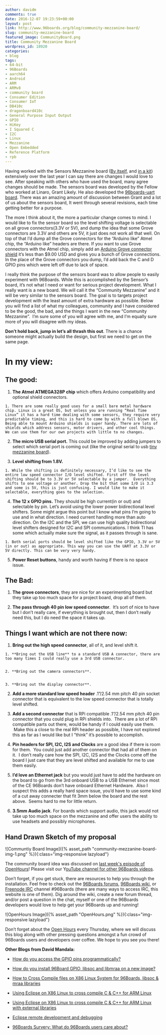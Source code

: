 ```yaml
---
author: davidm
comments: true
date: 2016-12-07 19:23:59+00:00
layout: post
link: http://www.96boards.org/blog/community-mezzanine-board/
slug: community-mezzanine-board
featured_image: CommunityBoard.png
title: Community Mezzanine Board
wordpress_id: 18920
categories:
- blog
tags:
- 64-bit
- 96Boards
- aarch64
- Android
- ARM
- ARMv8
- community board
- Consumer Edition
- Consumer IoT
- DB410c
- dragonboard410c
- General Purpose Input Output
- GPIO
- HiKey
- I Squared C
- I2C
- Linux
- Mezzanine
- Open Embedded
- Reference Platform
- rpb
---
```


Having worked with the Sensors Mezzanine board ([By itself](http://www.96boards.org/product/sensors-mezzanine/), and [in a kit](http://www.96boards.org/product/grove-starter-kit/)) extensively over the last year I can say there are changes I would love to see. After speaking with others who have used the board, many agree changes should be made. The sensors board was developed by the Fellow who worked at Linaro, Grant Likely. He also developed the [96boards-uart board](http://www.96boards.org/product/uarts/). There was an amazing amount of discussion between Grant and a lot of us about the sensors board, It went through several revisions, each time getting better for a purpose.

The more I think about it, the more a particular change comes to mind. I would like to fix the sensor board so the level shifting voltage is selectable on all grove connectors(3.3V or 5V), and dump the idea that some Grove connectors are 3.3V and others are 5V, it just does not work all that well. On top of that I’d dump all the Grove connectors for the “Arduino like” Atmel chip, the “Arduino like” headers are there. If you want to use Grove connectors with the Atmel chip, simply add an [Arduino Grove connector shield](https://www.seeedstudio.com/Base-Shield-V2-p-1378.html) it’s less than $9.00 USD and gives you a bunch of Grove connections. In the place of the Grove connectors you dump, I’d add back the C and D GPIO pins which were left off due to lack of space.

I really think the purpose of the sensors board was to allow people to easily experiment with 96Boards. While this is accomplished by the Sensor’s board, it’s not what I need or want for serious project development. What I really want is a new board. We will call it the “Community Mezzanine” and it will be very similar to the sensors board. The goal is to targets project development with the least amount of extra hardware as possible. Below you will find a list of what my colleagues, community and I have considered to be the good, the bad, and the things I want in the new “Community Mezzanine”.  I’m sure some of you will agree with me, and I’m equally sure more of you will disagree with my ideas.

**Don’t hold back, jump in let’s all thrash this out**. There is a chance someone might actually build the design, but first we need to get on the same page.


# **In my view:**




## **The good:**






  1. **The Atmel ATMEGA328P chip** which offers Arduino compatibility and optional shield connectors.


    1. There are some really good uses for a small bare metal hardware chip. Linux is a great OS, but unless you are running “Real Time Linux” it has a hard time dealing with some sensors, they require very predictable timing, and this is hard to come by with a full blown OS. Being able to mount Arduino shields is super handy. There are lots of shields which address sensors, motor drivers, and other cool things. We can use them for our own projects with little to no changes.





  2. **The micro USB serial port.** This could be improved by adding jumpers to select which serial port is coming out (like the original serial to usb [tiny mezzanine board](http://www.96boards.org/product/uarts/)).


  3. **Level shifting from 1.8V.**  


    1. While the shifting is definitely necessary, I’d like to see the entire low speed connector I/O level shifted. First off the level shifting should be to 3.3V or 5V selectable by a jumper.  Everything shifts to one voltage or another. Drop the bit that some I/O is 3.3 and some is 5V, this is just confusing. I would like to make it selectable, everything goes to the selection.  





  4. **The 12 x GPIO pins.** They should be high current(in or out) and selectable by pin. Let’s avoid using the lower power bidirectional level shifters. Some might argue this point but I know what pins I’m going to use and in what direction. I need current handling more than auto direction. On the I2C and the SPI, we can use high quality bidirectional level shifters designed for I2C and SPI communications. I think TI has some which actually make sure the signal, as it passes through is sane.


    1. Both serial ports should be level shifted like the GPIO, 3.3V or 5V (in or out) as appropriate. This way you can use the UART at 3.3V or 5V directly. This can be very very handy.





  5. **Power Reset buttons**, handy and worth having if there is no space issue.




## **The Bad:**






  1. **The grove connectors**, they are nice for an experimenting board but they take up too much space for a project board, drop all of them.


  2. **The pass through 40 pin low speed connector**.  It’s sort of nice to have but I don’t really care, if everything is brought out, then I don’t really need this, but I do need the space it takes up.




## **Things I want which are not there now:**






  1. **Bring out the high speed connector**, all of it, and level shift it.


    1. **Bring out the USB line** to a standard USB A connector, there are too many times I could really use a 3rd USB connector.


    2. **Bring out the camera connectors**.


    3. **Bring out the display connector**.





  2. **Add a more standard low speed header** .1”/2.54 mm pitch 40 pin socket connector that is equivalent to the low speed connector that is totally level shifted.


  3. **Add a second connector** that is RPi compatible .1”/2.54 mm pitch 40 pin connector that you could plug in RPi shields into.  There are a lot of RPi compatible parts out there, would be handy if I could easily use them.  Make this a close to the real RPi header as possible, I have not explored this as far as I would like but I “think” it’s possible to accomplish.


  4. **Pin headers for SPI, I2C, I2S and Clocks** are a good idea if there is room for them.  You could just add another connector that had all of them on it.  I don’t really care how the SPI, I2C, I2S and the Clocks come off the board I just care that they are level shifted and available for me to use them easily.


  5. **I’d love an Ethernet jack** but you would just have to add the hardware on the board to go from the 3rd onboard USB to a USB Ethernet since most of the CE 96Boards don’t have onboard Ethernet Hardware.  Also I suspect this adds a really hard space issue, you’d have to use some kind of a cut away connecter that fit 3mm below the board and the rest above.  Seems hard to me for little return.


  6. **3.5mm Audio jack**. For boards which support audio, this jack would not take up too much space on the mezzanine and offer users the ability to use headsets and possibly microphones.




## **Hand Drawn Sketch of my proposal**


![Communtiy Board Image]({% asset_path "community-mezzanine-board-img-1.png" %}){:class="img-responsive lazyload"}

The community board idea was discussed on [last week's episode of OpenHours](https://youtu.be/LJzHpvpMEMY)! Please visit our Y[ouTube channel for other 96Boards videos](https://www.youtube.com/channel/UCjawhk_W1QnJs3pKIsKLJNg).

Don’t forget, if you get stuck, there are resources to help you through the installation. Feel free to check out the [96Boards forums](http://www.96boards.org/forums/), [96Boards wiki](https://github.com/96boards/documentation/), or [Freenode IRC](http://webchat.freenode.net/?channels=%2396boards) channel #96Boards (there are many ways to access IRC, this website is one of them). Dig around the wiki, create a new forum thread, and/or post a question in the chat, myself or one of the 96Boards developers would love to help get your 96Boards up and running!

![OpenHours Image]({% asset_path "OpenHours.png" %}){:class="img-responsive lazyload"}

Don’t forget about the [Open Hours](http://www.96boards.org/openhours/) every Thursday, where we will discuss this blog along with other pressing questions amongst a fun crowd of 96Boards users and developers over coffee. We hope to you see you there!

**Other Blogs from David Mandala:**






  * [How do you access the GPIO pins programmatically?](http://www.96boards.org/blog/access-gpio-pins-programmatically/)


  * [How do you install 96Board GPIO, libsoc and libmraa on a new image?](http://www.96boards.org/blog/install-96boardgpio-libsoc-libmraa-new-image/)


  * [How to Cross Compile files on X86 Linux System for 96Boards, libsoc & mraa libraries](http://www.96boards.org/blog/cross-compile-files-x86-linux-to-96boards/)


  * [Using Eclipse on X86 Linux to cross compile C & C++ for ARM Linux](http://www.96boards.org/blog/eclipse-x86-linux-cross-compile-arm-linux/)


  * [Using Eclipse on X86 Linux to cross compile C & C++ for ARM Linux with external libraries](http://www.96boards.org/blog/eclipse-x86-linux-cross-compile-arm-linux-external-libraries/)


  * [Eclipse remote development and debugging](http://www.96boards.org/blog/eclipse-remote-development-debugging/)


  * [96Boards Survery: What do 96Boards users care about?](http://www.96boards.org/blog/96boards-survey-1/)
